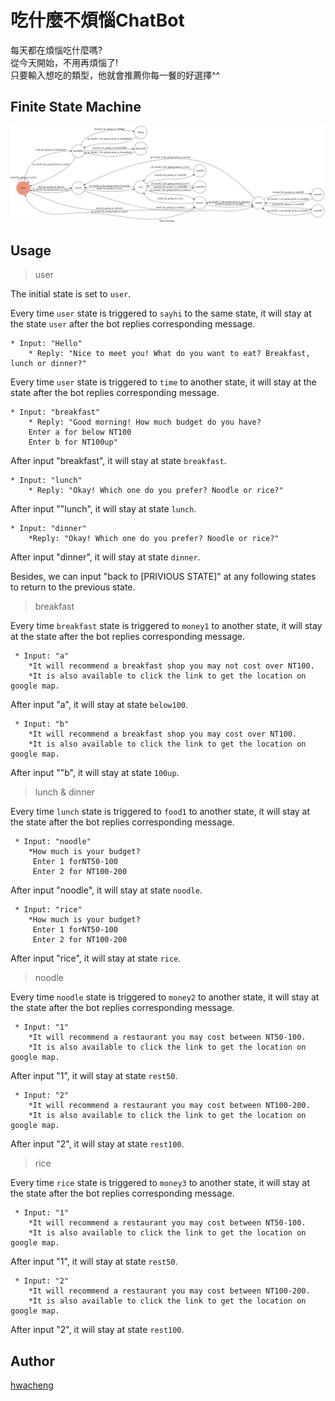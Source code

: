 # 吃什麼不煩惱ChatBot

每天都在煩惱吃什麼嗎?    
從今天開始，不用再煩惱了!          
只要輸入想吃的類型，他就會推薦你每一餐的好選擇^^


## Finite State Machine
![fsm](./show-fsm.png)

## Usage
>user  

The initial state is set to `user`.

Every time `user` state is triggered to `sayhi` to the same state, it will stay at the state `user` after the bot replies corresponding message.

	* Input: "Hello"
		* Reply: "Nice to meet you! What do you want to eat? Breakfast, lunch or dinner?"

Every time `user` state is triggered to `time` to another state, it will stay at the state after the bot replies corresponding message.


	* Input: "breakfast"
		* Reply: "Good morning! How much budget do you have?  
		Enter a for below NT100  
		Enter b for NT100up"
After input "breakfast", it will stay at state `breakfast`.  

	* Input: "lunch"  
		* Reply: "Okay! Which one do you prefer? Noodle or rice?"  
After input ""lunch", it will stay at state `lunch`.
    
    * Input: "dinner"  
        *Reply: "Okay! Which one do you prefer? Noodle or rice?"   
After input "dinner", it will stay at state `dinner`.
 
Besides, we can input "back to [PRIVIOUS STATE]" at any following states to return to the previous state.  
 
>breakfast  

Every time `breakfast` state is triggered to `money1` to another state, it will stay at the state after the bot replies corresponding message.

     * Input: "a"
		*It will recommend a breakfast shop you may not cost over NT100.
        *It is also available to click the link to get the location on google map.
After input "a", it will stay at state `below100`.   

     * Input: "b"
		*It will recommend a breakfast shop you may cost over NT100.
        *It is also available to click the link to get the location on google map.
After input ""b", it will stay at state `100up`.   


>lunch & dinner  

Every time `lunch` state is triggered to `food1` to another state, it will stay at the state after the bot replies corresponding message.

     * Input: "noodle"
		*How much is your budget?
         Enter 1 forNT50-100
         Enter 2 for NT100-200
After input "noodle", it will stay at state `noodle`.   

     * Input: "rice"
		*How much is your budget?
         Enter 1 forNT50-100
         Enter 2 for NT100-200
After input "rice", it will stay at state `rice`.

>noodle  

Every time `noodle` state is triggered to `money2` to another state, it will stay at the state after the bot replies corresponding message.

     * Input: "1"
		*It will recommend a restaurant you may cost between NT50-100.
        *It is also available to click the link to get the location on google map.
After input "1", it will stay at state `rest50`.   

     * Input: "2"
		*It will recommend a restaurant you may cost between NT100-200.
        *It is also available to click the link to get the location on google map.
After input "2", it will stay at state `rest100`. 

>rice  

Every time `rice` state is triggered to `money3` to another state, it will stay at the state after the bot replies corresponding message.

     * Input: "1"
		*It will recommend a restaurant you may cost between NT50-100.
        *It is also available to click the link to get the location on google map.
After input "1", it will stay at state `rest50`.   

     * Input: "2"
		*It will recommend a restaurant you may cost between NT100-200.
        *It is also available to click the link to get the location on google map.
After input "2", it will stay at state `rest100`. 

## Author
[hwacheng](https://github.com/hwacheng)

